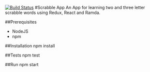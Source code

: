 [![Build Status](https://travis-ci.org/rinse0ut/scrabble.svg?branch=master)](https://travis-ci.org/rinse0ut/scrabble)
#Scrabble App
An App for learning two and three letter scrabble words using Redux, React and Ramda.

##Prerequisites
* NodeJS
* npm

##Installation
npm install

##Tests
npm test

##Run
npm start
